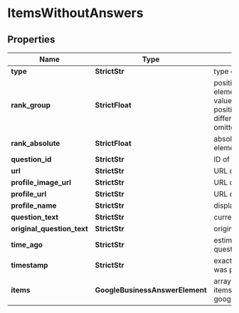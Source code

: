# ItemsWithoutAnswers


## Properties

| Name | Type | Description | Notes |
|------------ | ------------- | ------------- | -------------|
**type** | **StrictStr** | type of element |[optional]|
**rank_group** | **StrictFloat** | position within a group of elements with identical type values<br>positions of elements with different type values are omitted from rank_group |[optional]|
**rank_absolute** | **StrictFloat** | absolute rank among all the elements |[optional]|
**question_id** | **StrictStr** | ID of the question |[optional]|
**url** | **StrictStr** | URL of the question |[optional]|
**profile_image_url** | **StrictStr** | URL of the user’s profile image |[optional]|
**profile_url** | **StrictStr** | URL of the user’s profile |[optional]|
**profile_name** | **StrictStr** | displayed name of the user |[optional]|
**question_text** | **StrictStr** | current text of the question |[optional]|
**original_question_text** | **StrictStr** | original text of the question |[optional]|
**time_ago** | **StrictStr** | estimated time when the question was posted |[optional]|
**timestamp** | **StrictStr** | exact time when the question was posted |[optional]|
**items** | **GoogleBusinessAnswerElement** | array of items<br>items within google_business_question_item |[optional]|
